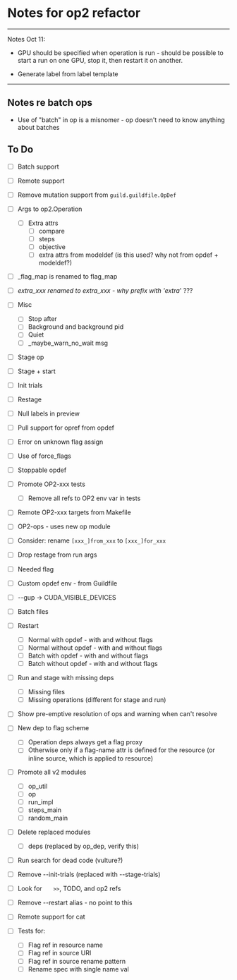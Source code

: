 # Notes for op2 refactor

-------------------

Notes Oct 11:

- GPU should be specified when operation is run - should be possible
  to start a run on one GPU, stop it, then restart it on another.

- Generate label from label template

-------------------

## Notes re batch ops

- Use of "batch" in op is a misnomer - op doesn't need to know
  anything about batches

## To Do

- [ ] Batch support
- [ ] Remote support
- [ ] Remove mutation support from `guild.guildfile.OpDef`

- [ ] Args to op2.Operation
  - [ ] Extra attrs
    - [ ] compare
    - [ ] steps
    - [ ] objective
    - [ ] extra attrs from modeldef (is this used? why not from opdef + modeldef?)

- [ ] _flag_map is renamed to flag_map
- [ ] _extra_xxx renamed to extra_xxx - why prefix with 'extra_' ???

- [ ] Misc
  - [ ] Stop after
  - [ ] Background and background pid
  - [ ] Quiet
  - [ ] _maybe_warn_no_wait msg

- [ ] Stage op
- [ ] Stage + start
- [ ] Init trials
- [ ] Restage

- [ ] Null labels in preview

- [ ] Pull support for opref from opdef

- [ ] Error on unknown flag assign
- [ ] Use of force_flags

- [ ] Stoppable opdef

- [ ] Promote OP2-xxx tests
  - [ ] Remove all refs to OP2 env var in tests

- [ ] Remote OP2-xxx targets from Makefile

- [ ] OP2-ops - uses new op module

- [ ] Consider: rename `[xxx_]from_xxx` to `[xxx_]for_xxx`

- [ ] Drop restage from run args

- [ ] Needed flag

- [ ] Custom opdef env - from Guildfile

- [ ] --gup -> CUDA_VISIBLE_DEVICES

- [ ] Batch files

- [ ] Restart
  - [ ] Normal with opdef - with and without flags
  - [ ] Normal without opdef - with and without flags
  - [ ] Batch with opdef - with and without flags
  - [ ] Batch without opdef - with and without flags

- [ ] Run and stage with missing deps
  - [ ] Missing files
  - [ ] Missing operations (different for stage and run)

- [ ] Show pre-emptive resolution of ops and warning when can't resolve

- [ ] New dep to flag scheme
  - [ ] Operation deps always get a flag proxy
  - [ ] Otherwise only if a flag-name attr is defined for the resource
    (or inline source, which is applied to resource)

- [ ] Promote all v2 modules
  - [ ] op_util
  - [ ] op
  - [ ] run_impl
  - [ ] steps_main
  - [ ] random_main

- [ ] Delete replaced modules
  - [ ] deps (replaced by op_dep, verify this)

- [ ] Run search for dead code (vulture?)

- [ ] Remove --init-trials (replaced with --stage-trials)

- [ ] Look for `    >> `, TODO, and op2 refs

- [ ] Remove --restart alias - no point to this

- [ ] Remote support for cat

- [ ] Tests for:
  - [ ] Flag ref in resource name
  - [ ] Flag ref in source URI
  - [ ] Flag ref in source rename pattern
  - [ ] Rename spec with single name val
